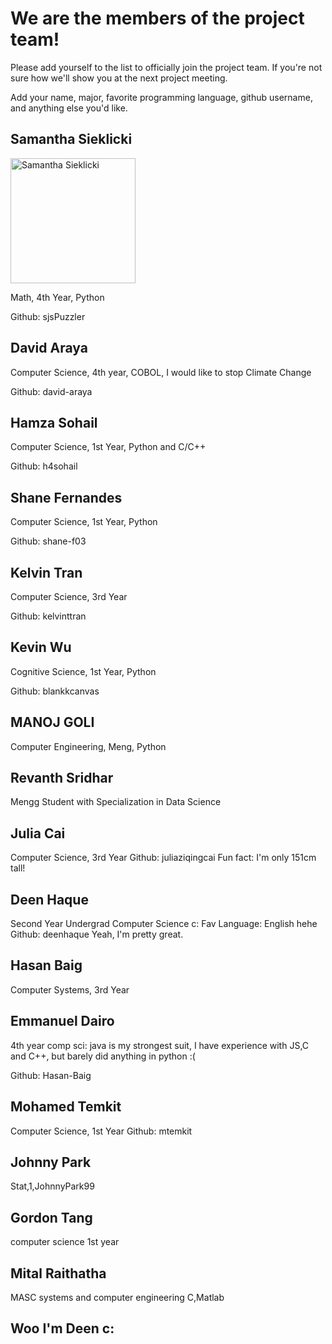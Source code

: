 # We are the members of the project team!

Please add yourself to the list to officially join the project team.
If you're not sure how we'll show you at the next project meeting.

Add your name, major, favorite programming language, github username, and anything else you'd like.

## Samantha Sieklicki
<p align="left">
  <img src="images/SamanthaSieklicki.jpg" width="200" title="Samantha Sieklicki">
</p>
Math, 4th Year, Python

Github: sjsPuzzler

## David Araya
Computer Science, 4th year, COBOL, I would like to stop Climate Change

Github: david-araya

## Hamza Sohail
Computer Science, 1st Year, Python and C/C++

Github: h4sohail

## Shane Fernandes

Computer Science, 1st Year, Python

Github: shane-f03

## Kelvin Tran
Computer Science, 3rd Year

Github: kelvinttran

## Kevin Wu

Cognitive Science, 1st Year, Python

Github: blankkcanvas

## MANOJ GOLI
Computer Engineering, Meng, Python

## Revanth Sridhar
Mengg Student with Specialization in Data Science

## Julia Cai
Computer Science, 3rd Year
Github: juliaziqingcai
Fun fact: I'm only 151cm tall!

## Deen Haque
Second Year Undergrad Computer Science c:
Fav Language: English hehe
Github: deenhaque
Yeah, I'm pretty great.

## Hasan Baig
Computer Systems, 3rd Year
## Emmanuel Dairo
4th year comp sci: java is my strongest suit, I have experience with JS,C and C++, but barely did anything in python  :(

Github: Hasan-Baig

## Mohamed Temkit
Computer Science, 1st Year
Github: mtemkit

## Johnny Park
Stat,1,JohnnyPark99

## Gordon Tang
computer science 1st year

## Mital Raithatha
MASC systems and computer engineering
C,Matlab

## Woo I'm Deen c:
